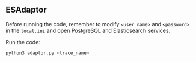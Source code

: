 ## ESAdaptor

Before running the code, remember to modify ``<user_name>`` and ``<password>`` in the ``local.ini`` and open PostgreSQL and Elasticsearch services.

Run the code:
```bash
python3 adaptor.py <trace_name>
```
